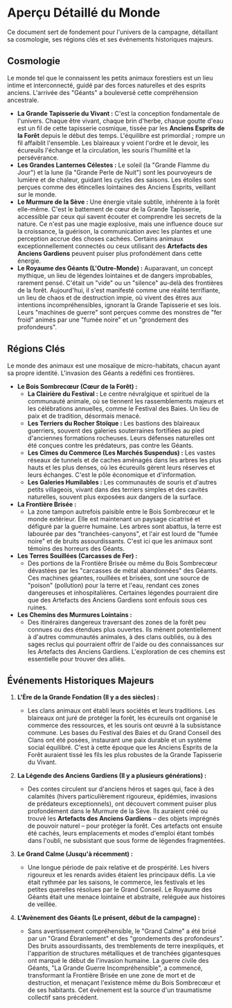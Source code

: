 # Aperçu Détaillé du Monde

Ce document sert de fondement pour l'univers de la campagne, détaillant sa cosmologie, ses régions clés et ses événements historiques majeurs.

## Cosmologie

Le monde tel que le connaissent les petits animaux forestiers est un lieu intime et interconnecté, guidé par des forces naturelles et des esprits anciens. L'arrivée des "Géants" a bouleversé cette compréhension ancestrale.

*   **La Grande Tapisserie du Vivant :** C'est la conception fondamentale de l'univers. Chaque être vivant, chaque brin d'herbe, chaque goutte d'eau est un fil de cette tapisserie cosmique, tissée par les **Anciens Esprits de la Forêt** depuis le début des temps. L'équilibre est primordial ; rompre un fil affaiblit l'ensemble. Les blaireaux y voient l'ordre et le devoir, les écureuils l'échange et la circulation, les souris l'humilité et la persévérance.
*   **Les Grandes Lanternes Célestes :** Le soleil (la "Grande Flamme du Jour") et la lune (la "Grande Perle de Nuit") sont les pourvoyeurs de lumière et de chaleur, guidant les cycles des saisons. Les étoiles sont perçues comme des étincelles lointaines des Anciens Esprits, veillant sur le monde.
*   **Le Murmure de la Sève :** Une énergie vitale subtile, inhérente à la forêt elle-même. C'est le battement de cœur de la Grande Tapisserie, accessible par ceux qui savent écouter et comprendre les secrets de la nature. Ce n'est pas une magie explosive, mais une influence douce sur la croissance, la guérison, la communication avec les plantes et une perception accrue des choses cachées. Certains animaux exceptionnellement connectés ou ceux utilisant des **Artefacts des Anciens Gardiens** peuvent puiser plus profondément dans cette énergie.
*   **Le Royaume des Géants (L'Outre-Monde) :** Auparavant, un concept mythique, un lieu de légendes lointaines et de dangers improbables, rarement pensé. C'était un "vide" ou un "silence" au-delà des frontières de la forêt. Aujourd'hui, il s'est manifesté comme une réalité terrifiante, un lieu de chaos et de destruction impie, où vivent des êtres aux intentions incompréhensibles, ignorant la Grande Tapisserie et ses lois. Leurs "machines de guerre" sont perçues comme des monstres de "fer froid" animés par une "fumée noire" et un "grondement des profondeurs".

## Régions Clés

Le monde des animaux est une mosaïque de micro-habitats, chacun ayant sa propre identité. L'invasion des Géants a redéfini ces frontières.

*   **Le Bois Sombrecœur (Cœur de la Forêt) :**
    *   **La Clairière du Festival :** Le centre névralgique et spirituel de la communauté animale, où se tiennent les rassemblements majeurs et les célébrations annuelles, comme le Festival des Baies. Un lieu de paix et de tradition, désormais menacé.
    *   **Les Terriers du Rocher Stoïque :** Les bastions des blaireaux guerriers, souvent des galeries souterraines fortifiées au pied d'anciennes formations rocheuses. Leurs défenses naturelles ont été conçues contre les prédateurs, pas contre les Géants.
    *   **Les Cimes du Commerce (Les Marchés Suspendus) :** Les vastes réseaux de tunnels et de caches aménagés dans les arbres les plus hauts et les plus denses, où les écureuils gèrent leurs réserves et leurs échanges. C'est le pôle économique et d'information.
    *   **Les Galeries Humilables :** Les communautés de souris et d'autres petits villageois, vivant dans des terriers simples et des cavités naturelles, souvent plus exposées aux dangers de la surface.
*   **La Frontière Brisée :**
    *   La zone tampon autrefois paisible entre le Bois Sombrecœur et le monde extérieur. Elle est maintenant un paysage cicatrisé et défiguré par la guerre humaine. Les arbres sont abattus, la terre est labourée par des "tranchées-canyons", et l'air est lourd de "fumée noire" et de bruits assourdissants. C'est ici que les animaux sont témoins des horreurs des Géants.
*   **Les Terres Souillées (Carcasses de Fer) :**
    *   Des portions de la Frontière Brisée ou même du Bois Sombrecœur dévastées par les "carcasses de métal abandonnées" des Géants. Ces machines géantes, rouillées et brisées, sont une source de "poison" (pollution) pour la terre et l'eau, rendant ces zones dangereuses et inhospitalières. Certaines légendes pourraient dire que des Artefacts des Anciens Gardiens sont enfouis sous ces ruines.
*   **Les Chemins des Murmures Lointains :**
    *   Des itinéraires dangereux traversant des zones de la forêt peu connues ou des étendues plus ouvertes. Ils mènent potentiellement à d'autres communautés animales, à des clans oubliés, ou à des sages reclus qui pourraient offrir de l'aide ou des connaissances sur les Artefacts des Anciens Gardiens. L'exploration de ces chemins est essentielle pour trouver des alliés.

## Événements Historiques Majeurs

1.  **L'Ère de la Grande Fondation (Il y a des siècles) :**
    *   Les clans animaux ont établi leurs sociétés et leurs traditions. Les blaireaux ont juré de protéger la forêt, les écureuils ont organisé le commerce des ressources, et les souris ont œuvré à la subsistance commune. Les bases du Festival des Baies et du Grand Conseil des Clans ont été posées, instaurant une paix durable et un système social équilibré. C'est à cette époque que les Anciens Esprits de la Forêt auraient tissé les fils les plus robustes de la Grande Tapisserie du Vivant.

2.  **La Légende des Anciens Gardiens (Il y a plusieurs générations) :**
    *   Des contes circulent sur d'anciens héros et sages qui, face à des calamités (hivers particulièrement rigoureux, épidémies, invasions de prédateurs exceptionnels), ont découvert comment puiser plus profondément dans le Murmure de la Sève. Ils auraient créé ou trouvé les **Artefacts des Anciens Gardiens** – des objets imprégnés de pouvoir naturel – pour protéger la forêt. Ces artefacts ont ensuite été cachés, leurs emplacements et modes d'emploi étant tombés dans l'oubli, ne subsistant que sous forme de légendes fragmentées.

3.  **Le Grand Calme (Jusqu'à récemment) :**
    *   Une longue période de paix relative et de prospérité. Les hivers rigoureux et les renards avides étaient les principaux défis. La vie était rythmée par les saisons, le commerce, les festivals et les petites querelles résolues par le Grand Conseil. Le Royaume des Géants était une menace lointaine et abstraite, reléguée aux histoires de veillée.

4.  **L'Avènement des Géants (Le présent, début de la campagne) :**
    *   Sans avertissement compréhensible, le "Grand Calme" a été brisé par un "Grand Ébranlement" et des "grondements des profondeurs". Des bruits assourdissants, des tremblements de terre inexpliqués, et l'apparition de structures métalliques et de tranchées gigantesques ont marqué le début de l'invasion humaine. La guerre civile des Géants, "La Grande Guerre Incompréhensible", a commencé, transformant la Frontière Brisée en une zone de mort et de destruction, et menaçant l'existence même du Bois Sombrecœur et de ses habitants. Cet événement est la source d'un traumatisme collectif sans précédent.